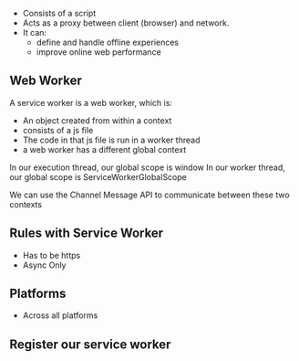 * Consists of a script
* Acts as a proxy between client (browser) and network.
* It can:
  * define and handle offline experiences
  * improve online web performance

## Web Worker

A service worker is a web worker, which is:

* An object created from within a context
* consists of a js file
* The code in that js file is run in a worker thread
* a web worker has a different global context

In our execution thread, our global scope is window
In our worker thread, our global scope is ServiceWorkerGlobalScope

We can use the Channel Message API to communicate between these two contexts

## Rules with Service Worker

* Has to be https
* Async Only

## Platforms

* Across all platforms

## Register our service worker

